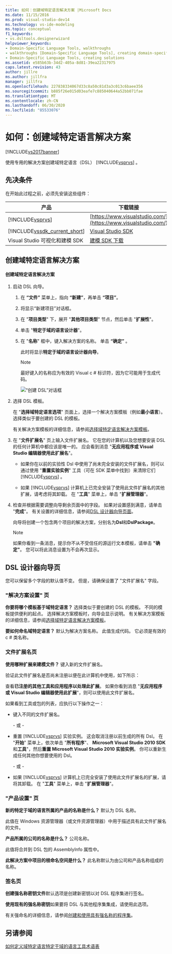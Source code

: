 ```yaml
---
title: 如何：创建域特定语言解决方案 |Microsoft Docs
ms.date: 11/15/2016
ms.prod: visual-studio-dev14
ms.technology: vs-ide-modeling
ms.topic: conceptual
f1_keywords:
- vs.dsltools.designerwizard
helpviewer_keywords:
- Domain-Specific Language Tools, walkthroughs
- walkthroughs [Domain-Specific Language Tools], creating domain-specific language
- Domain-Specific Language Tools, creating solutions
ms.assetid: e585b63b-34d2-405a-8d81-39ea22317975
caps.latest.revision: 43
author: jillre
ms.author: jillfra
manager: jillfra
ms.openlocfilehash: 227838334067d33c8a50c81d3a3c013c6baee356
ms.sourcegitcommit: b885f26e015d03eafe7c885040644a52bb071fae
ms.translationtype: MT
ms.contentlocale: zh-CN
ms.lasthandoff: 06/30/2020
ms.locfileid: "85533076"
---
```

# <a name="how-to-create-a-domain-specific-language-solution"></a>如何：创建域特定语言解决方案
[!INCLUDE[vs2017banner](../includes/vs2017banner.md)]

使用专用的解决方案创建域特定语言（DSL） [!INCLUDE[vsprvs](../includes/vsprvs-md.md)] 。

## <a name="prerequisites"></a>先决条件
 在开始此过程之前，必须先安装这些组件：

|产品|下载链接|
|-|-|
|[!INCLUDE[vsprvs](../includes/vsprvs-md.md)]|[https://www.visualstudio.com/](https://www.visualstudio.com/)|
|[!INCLUDE[vssdk_current_short](../includes/vssdk-current-short-md.md)]|[Visual Studio SDK](../extensibility/visual-studio-sdk.md)|
|Visual Studio 可视化和建模 SDK|[建模 SDK 下载](https://www.microsoft.com/download/details.aspx?id=48148)|

## <a name="creating-a-domain-specific-language-solution"></a>创建域特定语言解决方案

#### <a name="to-create-a-domain-specific-language-solution"></a>创建域特定语言解决方案

1. 启动 DSL 向导。

   1. 在 **“文件”** 菜单上，指向 **“新建”**，再单击 **“项目”**。

   2. 将显示“新建项目”对话框。

   3. 在 "**项目类型**" 下，展开 "**其他项目类型**" 节点，然后单击 "**扩展性**"。

   4. 单击 "**特定于域的语言设计器**"。

   5. 在 "**名称**" 框中，键入解决方案的名称。 单击 **“确定”** 。

       此时将显示**特定于域的语言设计器向导**。

      > [!NOTE]
      > 最好键入的名称应为有效的 Visual c # 标识符，因为它可能用于生成代码。

      ![“创建 DSL”对话框](../modeling/media/create-dsldialog.png "Create_DSLDialog")

2. 选择 DSL 模板。

    在 "**选择域特定语言选项**" 页面上，选择一个解决方案模板（例如**最小语言**）。 选择类似于要创建的 DSL 的模板。

    有关解决方案模板的详细信息，请参阅[选择域特定语言解决方案模板](../modeling/choosing-a-domain-specific-language-solution-template.md)。

3. 在 "**文件扩展名**" 页上输入文件扩展名。 它在您的计算机以及您想要安装 DSL 的任何计算机中都应该是唯一的。 应会看到消息 "**无应用程序或 Visual Studio 编辑器使用此扩展名**"。

   - 如果你在以前的实验性 Dsl 中使用了尚未完全安装的文件扩展名，则可以通过使用 "**重置实验实例**" 工具（可在 SDK 菜单中找到）来清除它们 [!INCLUDE[vsprvs](../includes/vsprvs-md.md)] 。

   - 如果 [!INCLUDE[vsprvs](../includes/vsprvs-md.md)] 计算机上已完全安装了使用此文件扩展名的其他扩展，请考虑将其卸载。 在 "**工具**" 菜单上，单击 "**扩展管理器**"。

4. 检查并根据需要调整向导剩余页面中的字段。 如果对设置感到满意，请单击 "**完成**"。 有关设置的详细信息，请参阅[DSL 设计器向导页面](#settings)。

    向导将创建一个包含两个项目的解决方案，分别名为**Dsl**和**DslPackage**。

   > [!NOTE]
   > 如果你看到一条消息，提示你不从不受信任的源运行文本模板，请单击 **"确定"**。 您可以将此消息设置为不会再次显示。

## <a name="the-dsl-designer-wizard-pages"></a><a name="settings"></a>DSL 设计器向导页
 您可以保留多个字段的默认值不变。 但是，请确保设置了 "文件扩展名" 字段。

### <a name="solution-settings-page"></a>"解决方案设置" 页
 **你要将哪个模板基于域特定语言？**
选择类似于要创建的 DSL 的模板。 不同的模板提供便利的起点。 选择解决方案模板时，向导会显示说明。 有关解决方案模板的详细信息，请参阅[选择域特定语言解决方案模板](../modeling/choosing-a-domain-specific-language-solution-template.md)。

 **要如何命名域特定语言？**
默认为解决方案名称。 此值生成代码。 它必须是有效的 c # 类名称。

### <a name="file-extension-page"></a>文件扩展名页
 **使用哪种扩展来建模文件？**
键入新的文件扩展名。

 验证此文件扩展名是否尚未注册以便在此计算机中使用，如下所示：

 查看**已注册的其他工具和应用程序以处理此扩展**。 如果你看到消息 "**无应用程序或 Visual Studio 编辑器使用此扩展**"，则可以使用此文件扩展名。

 如果看到工具或包的列表，应执行以下操作之一：

- 键入不同的文件扩展名。

     \- 或 -

- 重置 [!INCLUDE[vsprvs](../includes/vsprvs-md.md)] 实验实例。 这会取消注册以前生成的所有 Dsl。 在 "**开始**" 菜单上，依次单击 "**所有程序**"、 **Microsoft Visual Studio 2010 SDK**和**工具**"，然后**重置 Microsoft Visual Studio 2010 实验实例**。 你可以重新生成任何其他你想要使用的 Dsl。

     \- 或 -

- 如果 [!INCLUDE[vsprvs](../includes/vsprvs-md.md)] 计算机上已完全安装了使用此文件扩展名的扩展，请将其卸载。 在 "**工具**" 菜单上，单击 "**扩展管理器**"。

### <a name="product-settings-page"></a>"产品设置" 页
 **新的特定于域的语言所属的产品的名称是什么？**
默认为 DSL 名称。

 此值在 Windows 资源管理器（或文件资源管理器）中用于描述具有此文件扩展名的文件。

 **产品所属的公司的名称是什么？**
公司名称。

 此值将合并到 DSL 包的 AssemblyInfo 属性中。

 **此解决方案中项目的根命名空间是什么？**
此名称默认为由公司和产品名称组成的名称。

### <a name="signing-page"></a>签名页
 **创建强名称密钥文件**默认选项是创建新密钥以对 DSL 程序集进行签名。

 **使用现有的强名称密钥**如果要将 DSL 与其他程序集集成，请使用此选项。

 有关强命名的详细信息，请参阅[创建和使用具有强名称的程序集](/dotnet/standard/assembly/create-use-strong-named)。

## <a name="see-also"></a>另请参阅
 [如何定义域特定语言](../modeling/how-to-define-a-domain-specific-language.md)[特定于域的语言工具术语表](/previous-versions/bb126564(v=vs.100))
